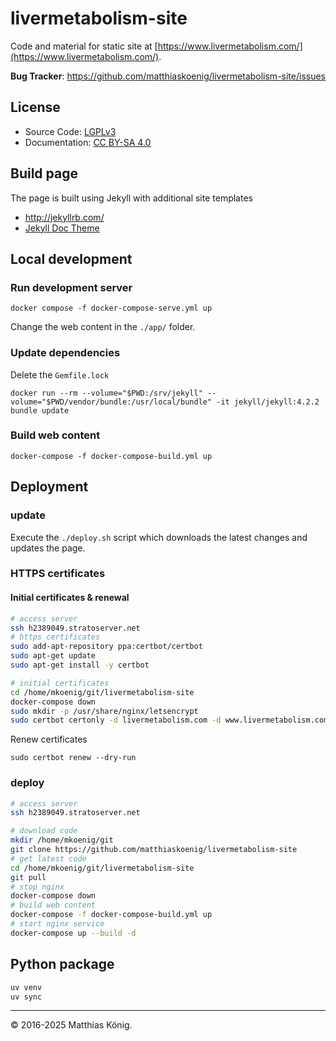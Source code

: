 # livermetabolism-site

Code and material for static site at [https://www.livermetabolism.com/](https://www.livermetabolism.com/).

**Bug Tracker**: https://github.com/matthiaskoenig/livermetabolism-site/issues

## License

* Source Code: [LGPLv3](http://opensource.org/licenses/GPL-3.0)
* Documentation: [CC BY-SA 4.0](http://creativecommons.org/licenses/by-sa/4.0/)

## Build page

The page is built using Jekyll with additional site templates

* http://jekyllrb.com/
* [Jekyll Doc Theme](https://aksakalli.github.io/jekyll-doc-theme/)

## Local development

### Run development server

```
docker compose -f docker-compose-serve.yml up
```

Change the web content in the `./app/` folder.

### Update dependencies

Delete the `Gemfile.lock`

```
docker run --rm --volume="$PWD:/srv/jekyll" --volume="$PWD/vendor/bundle:/usr/local/bundle" -it jekyll/jekyll:4.2.2 bundle update
```

### Build web content

```
docker-compose -f docker-compose-build.yml up
```

## Deployment

### update

Execute the `./deploy.sh` script which downloads the latest changes and updates the page.

### HTTPS certificates

#### Initial certificates & renewal

```bash
# access server
ssh h2389049.stratoserver.net
# https certificates
sudo add-apt-repository ppa:certbot/certbot
sudo apt-get update
sudo apt-get install -y certbot

# initial certificates
cd /home/mkoenig/git/livermetabolism-site
docker-compose down
sudo mkdir -p /usr/share/nginx/letsencrypt
sudo certbot certonly -d livermetabolism.com -d www.livermetabolism.com -d livermetabolism.de -d www.livermetabolism.de
```

Renew certificates
```
sudo certbot renew --dry-run
```

### deploy

```bash
# access server
ssh h2389049.stratoserver.net

# download code
mkdir /home/mkoenig/git
git clone https://github.com/matthiaskoenig/livermetabolism-site
# get latest code
cd /home/mkoenig/git/livermetabolism-site
git pull
# stop nginx
docker-compose down
# build web content
docker-compose -f docker-compose-build.yml up
# start nginx service
docker-compose up --build -d
```

## Python package

```bash
uv venv
uv sync
```

----
&copy; 2016-2025 Matthias König.
